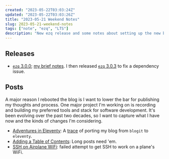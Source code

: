 ```yaml
---
created: "2023-05-22T03:03:24Z"
updated: "2023-05-22T03:03:26Z"
title: "2023-05-21 Weekend Notes"
slug: 2023-05-21-weekend-notes
tags: ["note", "ezq", "LTS"]
description: "New ezq release and some notes about setting up the new blog."
---
```


## Releases

- [`ezq` 3.0.0](https://github.com/metaist/ezq/releases/tag/3.0.0); [my brief notes](/blog/2023/05/ezq-3.0.0.html). I then released [`ezq` 3.0.3](https://github.com/metaist/ezq/releases/tag/3.0.3) to fix a dependency issue.

## Posts

A major reason I rebooted the blog is I want to lower the bar for publishing my thoughts and process. One major project I'm working on is recording and building my preferred tools and stack for software development. It's been evolving over the past two decades, so I want to capture what I have now and the kinds of changes I'm considering.

- [Adventures in Eleventy](/blog/2023/05/adventures-in-eleventy.html): A [trace](/blog/tag/trace) of porting my blog from `blogit` to `eleventy`.
- [Adding a Table of Contents](/blog/2023/05/adding-a-toc.html): Long posts need 'em.
- [SSH on Airplane WiFi](/blog/2023/05/ssh-on-airplane-wifi.html): failed attempt to get SSH to work on a plane's WiFi.
